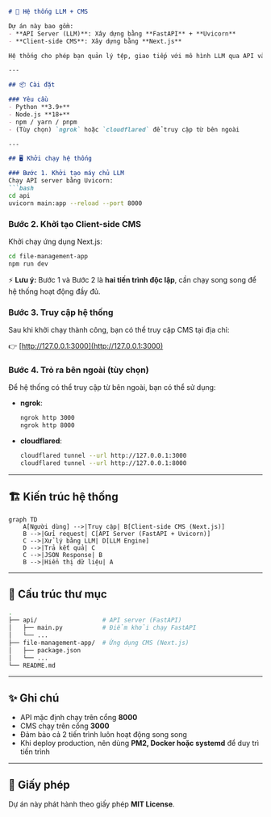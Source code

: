 ````markdown
# 🚀 Hệ thống LLM + CMS

Dự án này bao gồm:
- **API Server (LLM)**: Xây dựng bằng **FastAPI** + **Uvicorn**
- **Client-side CMS**: Xây dựng bằng **Next.js**

Hệ thống cho phép bạn quản lý tệp, giao tiếp với mô hình LLM qua API và cung cấp giao diện CMS thân thiện.

---

## 📦 Cài đặt

### Yêu cầu
- Python **3.9+**
- Node.js **18+**
- npm / yarn / pnpm
- (Tùy chọn) `ngrok` hoặc `cloudflared` để truy cập từ bên ngoài

---

## 🖥️ Khởi chạy hệ thống

### Bước 1. Khởi tạo máy chủ LLM
Chạy API server bằng Uvicorn:
```bash
cd api
uvicorn main:app --reload --port 8000
````

### Bước 2. Khởi tạo Client-side CMS

Khởi chạy ứng dụng Next.js:

```bash
cd file-management-app
npm run dev
```

⚡ **Lưu ý:** Bước 1 và Bước 2 là **hai tiến trình độc lập**, cần chạy song song để hệ thống hoạt động đầy đủ.

### Bước 3. Truy cập hệ thống

Sau khi khởi chạy thành công, bạn có thể truy cập CMS tại địa chỉ:

👉 [http://127.0.0.1:3000](http://127.0.0.1:3000)

### Bước 4. Trỏ ra bên ngoài (tùy chọn)

Để hệ thống có thể truy cập từ bên ngoài, bạn có thể sử dụng:

* **ngrok**:

  ```bash
  ngrok http 3000
  ngrok http 8000
  ```

* **cloudflared**:

  ```bash
  cloudflared tunnel --url http://127.0.0.1:3000
  cloudflared tunnel --url http://127.0.0.1:8000
  ```

---

## 🏗️ Kiến trúc hệ thống

```mermaid
graph TD
    A[Người dùng] -->|Truy cập| B[Client-side CMS (Next.js)]
    B -->|Gửi request| C[API Server (FastAPI + Uvicorn)]
    C -->|Xử lý bằng LLM| D[LLM Engine]
    D -->|Trả kết quả| C
    C -->|JSON Response| B
    B -->|Hiển thị dữ liệu| A
```

---

## 📂 Cấu trúc thư mục

```bash
.
├── api/                  # API server (FastAPI)
│   ├── main.py           # Điểm khởi chạy FastAPI
│   └── ...
├── file-management-app/  # Ứng dụng CMS (Next.js)
│   ├── package.json
│   └── ...
└── README.md
```

---

## ✨ Ghi chú

* API mặc định chạy trên cổng **8000**
* CMS chạy trên cổng **3000**
* Đảm bảo cả 2 tiến trình luôn hoạt động song song
* Khi deploy production, nên dùng **PM2, Docker hoặc systemd** để duy trì tiến trình

---

## 📜 Giấy phép

Dự án này phát hành theo giấy phép **MIT License**.


